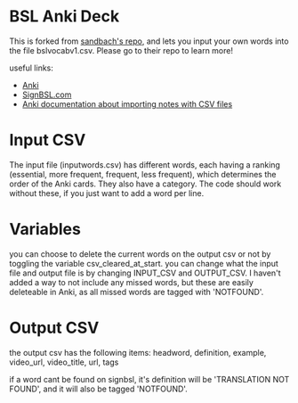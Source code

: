 # BSL Anki Deck

This is forked from [sandbach's repo](https://github.com/sandbach/bsl-gcse), and lets you input your own words into the file bslvocabv1.csv. Please go to their repo to learn more!

useful links:

- [Anki](https://docs.ankiweb.net)
- [SignBSL.com](https://www.signbsl.com/)
- [Anki documentation about importing notes with CSV files](https://docs.ankiweb.net/importing/text-files.html)

# Input CSV

The input file (inputwords.csv) has different words, each having a ranking (essential, more frequent, frequent, less frequent), which determines the order of the Anki cards. They also have a category. The code should work without these, if you just want to add a word per line.

# Variables

you can choose to delete the current words on the output csv or not by toggling the variable csv_cleared_at_start.
you can change what the input file and output file is by changing INPUT_CSV and OUTPUT_CSV.
I haven't added a way to not include any missed words, but these are easily deleteable in Anki, as all missed words are tagged with 'NOTFOUND'.

# Output CSV

the output csv has the following items: headword, definition, example, video_url, video_title, url, tags

if a word cant be found on signbsl, it's definition will be 'TRANSLATION NOT FOUND', and it will also be tagged 'NOTFOUND'.
